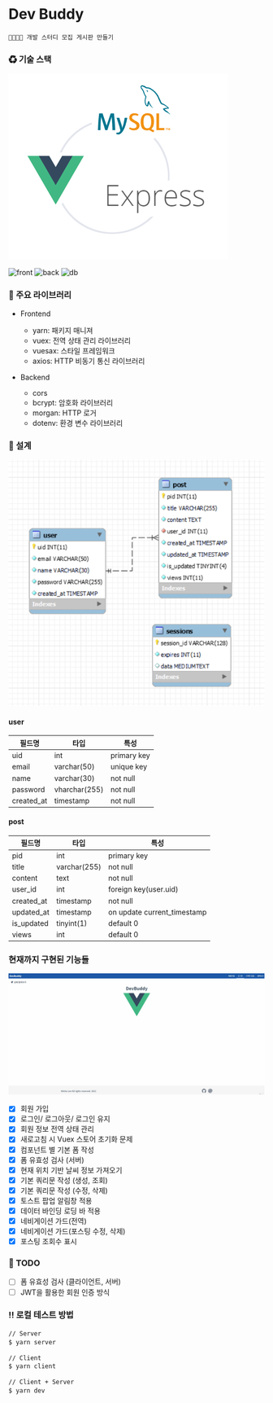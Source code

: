 # Dev Buddy

    👨‍💻👩‍💻 개발 스터디 모집 게시판 만들기

### ♻ 기술 스택

![stack](./databases/stack.png)

![front](https://img.shields.io/badge/Frontend-Vue-lightgreen?style=for-the-badge)
![back](https://img.shields.io/badge/Backend-Node-green?style=for-the-badge&logo=express)
![db](https://img.shields.io/badge/DB-Mysql-blue?style=for-the-badge&logo=mysql)

### 🔰 주요 라이브러리

- Frontend

  - yarn: 패키지 매니져
  - vuex: 전역 상태 관리 라이브러리
  - vuesax: 스타일 프레임워크
  - axios: HTTP 비동기 통신 라이브러리

- Backend
  - cors
  - bcrypt: 암호화 라이브러리
  - morgan: HTTP 로거
  - dotenv: 환경 변수 라이브러리

### 💬 설계

![erd](./databases/erd-02.png)

#### user

| 필드명     | 타입          | 특성        |
| ---------- | ------------- | ----------- |
| uid        | int           | primary key |
| email      | varchar(50)   | unique key  |
| name       | varchar(30)   | not null    |
| password   | vharchar(255) | not null    |
| created_at | timestamp     | not null    |

#### post

| 필드명     | 타입         | 특성                        |
| ---------- | ------------ | --------------------------- |
| pid        | int          | primary key                 |
| title      | varchar(255) | not null                    |
| content    | text         | not null                    |
| user_id    | int          | foreign key(user.uid)       |
| created_at | timestamp    | not null                    |
| updated_at | timestamp    | on update current_timestamp |
| is_updated | tinyint(1)   | default 0                   |
| views      | int          | default 0                   |

### 현재까지 구현된 기능들

![capture](./databases/capture.gif)

- [x] 회원 가입
- [x] 로그인/ 로그아웃/ 로그인 유지
- [x] 회원 정보 전역 상태 관리
- [x] 새로고침 시 Vuex 스토어 초기화 문제
- [x] 컴포넌트 별 기본 폼 작성
- [x] 폼 유효성 검사 (서버)
- [x] 현재 위치 기반 날씨 정보 가져오기
- [x] 기본 쿼리문 작성 (생성, 조회)
- [x] 기본 쿼리문 작성 (수정, 삭제)
- [x] 토스트 팝업 알림창 적용
- [x] 데이터 바인딩 로딩 바 적용
- [x] 네비게이션 가드(전역)
- [x] 네비게이션 가드(포스팅 수정, 삭제)
- [x] 포스팅 조회수 표시

### 📌 TODO

- [ ] 폼 유효성 검사 (클라이언트, 서버)
- [ ] JWT을 활용한 회원 인증 방식

### ‼ 로컬 테스트 방법

```bash
// Server
$ yarn server
```

```bash
// Client
$ yarn client
```

```bash
// Client + Server
$ yarn dev
```
